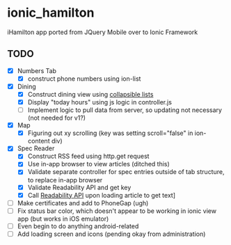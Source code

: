 # ionic_hamilton
iHamilton app ported from JQuery Mobile over to Ionic Framework

## TODO

* [x] Numbers Tab
  * [x] construct phone numbers using ion-list
* [x] Dining
  * [x] Construct dining view using [collapsible lists](http://codepen.io/ionic/pen/uJkCz)
  * [x] Display "today hours" using js logic in controller.js
  * [ ] Implement logic to pull data from server, so updating not necessary (not needed for v1?)
* [x] Map
  * [x] Figuring out xy scrolling (key was setting scroll="false" in ion-content div)
* [x] Spec Reader
  * [x] Construct RSS feed using http.get request
  * [x] Use in-app browser to view articles (ditched this)
  * [x] Validate separate controller for spec entries outside of tab structure, to replace in-app browser
  * [x] Validate Readability API and get key
  * [x] Call [Readability API](https://www.readability.com/developers/api) upon loading article to get text]
* [ ] Make certificates and add to PhoneGap (ugh)
* [ ] Fix status bar color, which doesn't appear to be working in ionic view app (but works in iOS emulator)
* [ ] Even begin to do anything android-related
* [ ] Add loading screen and icons (pending okay from administration)
